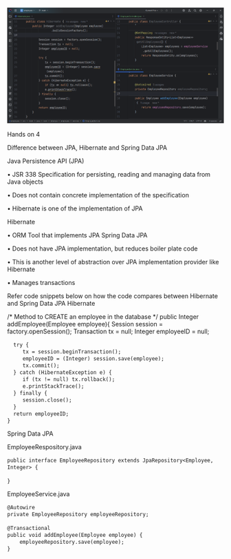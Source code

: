![img.png](output.png)

Hands on 4

Difference between JPA, Hibernate and Spring Data JPA

Java Persistence API (JPA)

•	JSR 338 Specification for persisting, reading and managing data from Java objects

•	Does not contain concrete implementation of the specification

•	Hibernate is one of the implementation of JPA

Hibernate

•	ORM Tool that implements JPA
Spring Data JPA

•	Does not have JPA implementation, but reduces boiler plate code

•	This is another level of abstraction over JPA implementation provider like Hibernate

•	Manages transactions

Refer code snippets below on how the code compares between Hibernate and Spring Data JPA
Hibernate

/* Method to CREATE an employee in the database */
public Integer addEmployee(Employee employee){
Session session = factory.openSession();
Transaction tx = null;
Integer employeeID = null;

      try {
         tx = session.beginTransaction();
         employeeID = (Integer) session.save(employee); 
         tx.commit();
      } catch (HibernateException e) {
         if (tx != null) tx.rollback();
         e.printStackTrace(); 
      } finally {
         session.close(); 
      }
      return employeeID;
    }

Spring Data JPA

EmployeeRespository.java

    public interface EmployeeRepository extends JpaRepository<Employee, Integer> {
    
    }

EmployeeService.java

    @Autowire
    private EmployeeRepository employeeRepository;

    @Transactional
    public void addEmployee(Employee employee) {
        employeeRepository.save(employee);
    }
